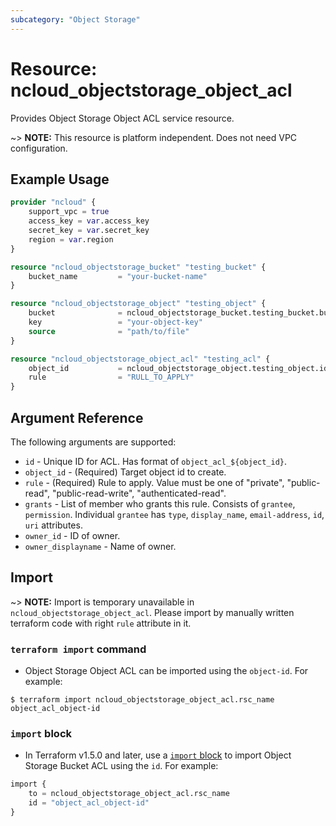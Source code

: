 ```yaml
---
subcategory: "Object Storage"
---
```



# Resource: ncloud_objectstorage_object_acl

Provides Object Storage Object ACL service resource.

~> **NOTE:** This resource is platform independent. Does not need VPC configuration.

## Example Usage

```terraform
provider "ncloud" {
    support_vpc = true
    access_key = var.access_key
    secret_key = var.secret_key
    region = var.region
}

resource "ncloud_objectstorage_bucket" "testing_bucket" {
    bucket_name			= "your-bucket-name"
}

resource "ncloud_objectstorage_object" "testing_object" {
    bucket 				= ncloud_objectstorage_bucket.testing_bucket.bucket_name
    key					= "your-object-key"
    source				= "path/to/file"
}

resource "ncloud_objectstorage_object_acl" "testing_acl" {
    object_id			= ncloud_objectstorage_object.testing_object.id
    rule				= "RULL_TO_APPLY" 
}
```

## Argument Reference

The following arguments are supported:

* `id` - Unique ID for ACL. Has format of `object_acl_${object_id}`.
* `object_id` - (Required) Target object id to create.
* `rule` - (Required) Rule to apply. Value must be one of "private", "public-read", "public-read-write", "authenticated-read".
* `grants` - List of member who grants this rule. Consists of `grantee`, `permission`. Individual `grantee` has `type`, `display_name`, `email-address`, `id`, `uri` attributes.
* `owner_id` - ID of owner.
* `owner_displayname` - Name of owner.

## Import

~> **NOTE:** Import is temporary unavailable in `ncloud_objectstorage_object_acl`. Please import by manually written terraform code with right `rule` attribute in it.

### `terraform import` command

* Object Storage Object ACL can be imported using the `object-id`. For example:

```console
$ terraform import ncloud_objectstorage_object_acl.rsc_name object_acl_object-id
```

### `import` block

* In Terraform v1.5.0 and later, use a [`import` block](https://developer.hashicorp.com/terraform/language/import) to import Object Storage Bucket ACL using the `id`. For example:

```terraform
import {
    to = ncloud_objectstorage_object_acl.rsc_name
    id = "object_acl_object-id"
}
```